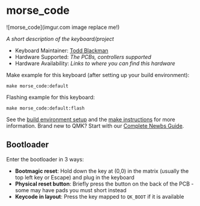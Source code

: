 # morse_code

![morse_code](imgur.com image replace me!)

*A short description of the keyboard/project*

* Keyboard Maintainer: [Todd Blackman](https://github.com/yakloinsteak)
* Hardware Supported: *The PCBs, controllers supported*
* Hardware Availability: *Links to where you can find this hardware*

Make example for this keyboard (after setting up your build environment):

    make morse_code:default

Flashing example for this keyboard:

    make morse_code:default:flash

See the [build environment setup](https://docs.qmk.fm/#/getting_started_build_tools) and the [make instructions](https://docs.qmk.fm/#/getting_started_make_guide) for more information. Brand new to QMK? Start with our [Complete Newbs Guide](https://docs.qmk.fm/#/newbs).

## Bootloader

Enter the bootloader in 3 ways:

* **Bootmagic reset**: Hold down the key at (0,0) in the matrix (usually the top left key or Escape) and plug in the keyboard
* **Physical reset button**: Briefly press the button on the back of the PCB - some may have pads you must short instead
* **Keycode in layout**: Press the key mapped to `QK_BOOT` if it is available
